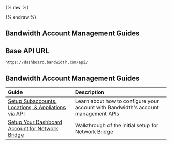 {% raw %}
<section class="accountManagementGuides">
{% endraw %}

# Bandwidth Account Management Guides

## Base API URL
`https://dashboard.bandwidth.com/api/`

## Bandwidth Account Management Guides

| Guide                                                                                  | Description                                                                        |
|:---------------------------------------------------------------------------------------|:-----------------------------------------------------------------------------------|
| [Setup Subaccounts, Locations, & Appliations via API](programmaticApplicationSetup.md) | Learn about how to configure your account with Bandwidth's account management APIs |
| [Setup Your Dashboard Account for Network Bridge](setupNetworkBridge.md)               | Walkthrough of the initial setup for Network Bridge                                |
